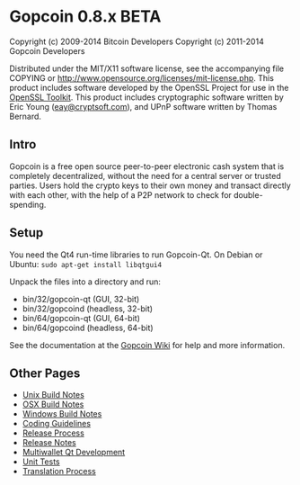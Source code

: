Gopcoin 0.8.x BETA
====================

Copyright (c) 2009-2014 Bitcoin Developers
Copyright (c) 2011-2014 Gopcoin Developers

Distributed under the MIT/X11 software license, see the accompanying
file COPYING or http://www.opensource.org/licenses/mit-license.php.
This product includes software developed by the OpenSSL Project for use in the [OpenSSL Toolkit](http://www.openssl.org/). This product includes
cryptographic software written by Eric Young ([eay@cryptsoft.com](mailto:eay@cryptsoft.com)), and UPnP software written by Thomas Bernard.


Intro
---------------------
Gopcoin is a free open source peer-to-peer electronic cash system that is
completely decentralized, without the need for a central server or trusted
parties.  Users hold the crypto keys to their own money and transact directly
with each other, with the help of a P2P network to check for double-spending.


Setup
---------------------
You need the Qt4 run-time libraries to run Gopcoin-Qt. On Debian or Ubuntu:
	`sudo apt-get install libqtgui4`

Unpack the files into a directory and run:

- bin/32/gopcoin-qt (GUI, 32-bit)
- bin/32/gopcoind (headless, 32-bit)
- bin/64/gopcoin-qt (GUI, 64-bit)
- bin/64/gopcoind (headless, 64-bit)

See the documentation at the [Gopcoin Wiki](http://gopcoin.info)
for help and more information.


Other Pages
---------------------
- [Unix Build Notes](build-unix.md)
- [OSX Build Notes](build-osx.md)
- [Windows Build Notes](build-msw.md)
- [Coding Guidelines](coding.md)
- [Release Process](release-process.md)
- [Release Notes](release-notes.md)
- [Multiwallet Qt Development](multiwallet-qt.md)
- [Unit Tests](unit-tests.md)
- [Translation Process](translation_process.md)
